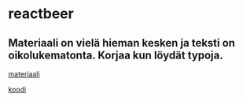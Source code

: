 # reactbeer

## Materiaali on vielä hieman kesken ja teksti on oikolukematonta. Korjaa kun löydät typoja.

[materiaali](https://github.com/mluukkai/reactbeer/blob/master/web/reactbeer.md)

[koodi](https://github.com/mluukkai/reactbeer_code)
